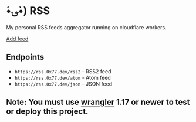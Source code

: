 # •́؈•̀) RSS

My personal RSS feeds aggregator running on cloudflare workers.

[Add feed](feed://rss.0x77.dev/rss2)

## Endpoints

- `https://rss.0x77.dev/rss2` - RSS2 feed
- `https://rss.0x77.dev/atom` - Atom feed
- `https://rss.0x77.dev/json` - JSON feed

## Note: You must use [wrangler](https://developers.cloudflare.com/workers/cli-wrangler/install-update) 1.17 or newer to test or deploy this project.
